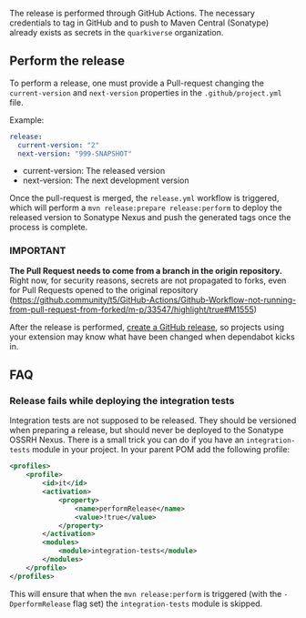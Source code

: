 The release is performed through GitHub Actions. The necessary credentials to tag in GitHub and to push to Maven Central (Sonatype)
already exists as secrets in the `quarkiverse` organization. 

## Perform the release 

To perform a release, one must provide a Pull-request changing the `current-version` and `next-version` properties in the `.github/project.yml` file.

Example: 
```yaml
release:
  current-version: "2"
  next-version: "999-SNAPSHOT"    
```

* current-version: The released version
* next-version: The next development version

Once the pull-request is merged, the `release.yml` workflow is triggered, which will perform a `mvn release:prepare release:perform` to deploy the released version to Sonatype Nexus and push the generated tags once the process is complete. 

### IMPORTANT
**The Pull Request needs to come from a branch in the origin repository.** Right now, for security reasons, secrets are not propagated to forks, even for Pull Requests opened to the original repository (https://github.community/t5/GitHub-Actions/Github-Workflow-not-running-from-pull-request-from-forked/m-p/33547/highlight/true#M1555)

After the release is performed, [create a GitHub release](https://docs.github.com/en/repositories/releasing-projects-on-github/managing-releases-in-a-repository#creating-a-release), so projects using your extension may know what have been changed when dependabot kicks in.

## FAQ

### Release fails while deploying the integration tests

Integration tests are not supposed to be released. They should be versioned when preparing a release, but should never be deployed to the Sonatype OSSRH Nexus.
There is a small trick you can do if you have an `integration-tests` module in your project. In your parent POM add the following profile: 

```xml
<profiles>
    <profile>
        <id>it</id>
        <activation>
            <property>
                <name>performRelease</name>
                <value>!true</value>
            </property>
        </activation>
        <modules>
            <module>integration-tests</module>
        </modules>
    </profile>
</profiles>
```

This will ensure that when the `mvn release:perform` is triggered (with the `-DperformRelease` flag set) the `integration-tests` module is skipped.

